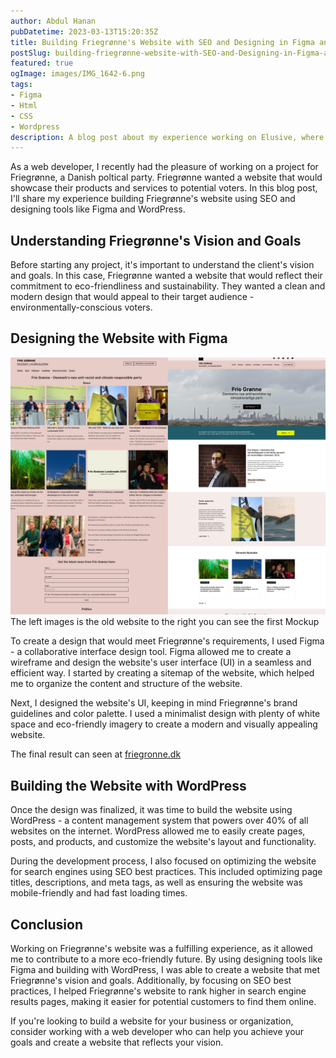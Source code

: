 ```yaml
---
author: Abdul Hanan
pubDatetime: 2023-03-13T15:20:35Z
title: Building Friegrønne's Website with SEO and Designing in Figma and WordPress
postSlug: building-friegrønne-website-with-SEO-and-Designing-in-Figma-and-WordPress
featured: true
ogImage: images/IMG_1642-6.png
tags:
- Figma
- Html
- CSS
- Wordpress
description: A blog post about my experience working on Elusive, where I used Ruby and Shopify, and also incorporated Python with the GraphQL API to add products to the website.
---
```



As a web developer, I recently had the pleasure of working on a project for Friegrønne, a Danish poltical party. Friegrønne wanted a website that would showcase their products and services to potential voters. In this blog post, I'll share my experience building Friegrønne's website using SEO and designing tools like Figma and WordPress.

## Understanding Friegrønne's Vision and Goals

Before starting any project, it's important to understand the client's vision and goals. In this case, Friegrønne wanted a website that would reflect their commitment to eco-friendliness and sustainability. They wanted a clean and modern design that would appeal to their target audience - environmentally-conscious voters.

## Designing the Website with Figma

![old website](/public/blog-images/oldfriegronne.png)
The left images is the old website to the right you can see the first Mockup

To create a design that would meet Friegrønne's requirements, I used Figma - a collaborative interface design tool. Figma allowed me to create a wireframe and design the website's user interface (UI) in a seamless and efficient way. I started by creating a sitemap of the website, which helped me to organize the content and structure of the website.

Next, I designed the website's UI, keeping in mind Friegrønne's brand guidelines and color palette. I used a minimalist design with plenty of white space and eco-friendly imagery to create a modern and visually appealing website.

The final result can seen at [friegronne.dk](https://friegronne.dk)

## Building the Website with WordPress

Once the design was finalized, it was time to build the website using WordPress - a content management system that powers over 40% of all websites on the internet. WordPress allowed me to easily create pages, posts, and products, and customize the website's layout and functionality.

During the development process, I also focused on optimizing the website for search engines using SEO best practices. This included optimizing page titles, descriptions, and meta tags, as well as ensuring the website was mobile-friendly and had fast loading times.

## Conclusion

Working on Friegrønne's website was a fulfilling experience, as it allowed me to contribute to a more eco-friendly future. By using designing tools like Figma and building with WordPress, I was able to create a website that met Friegrønne's vision and goals. Additionally, by focusing on SEO best practices, I helped Friegrønne's website to rank higher in search engine results pages, making it easier for potential customers to find them online.

If you're looking to build a website for your business or organization, consider working with a web developer who can help you achieve your goals and create a website that reflects your vision.
